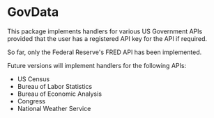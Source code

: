 # GovData

This package implements handlers for various US Government APIs provided that the user has a registered API key for the API if required. 

So far, only the Federal Reserve's FRED API has been implemented. 

Future versions will implement handlers for the following APIs:

* US Census
* Bureau of Labor Statistics
* Bureau of Economic Analysis
* Congress
* National Weather Service